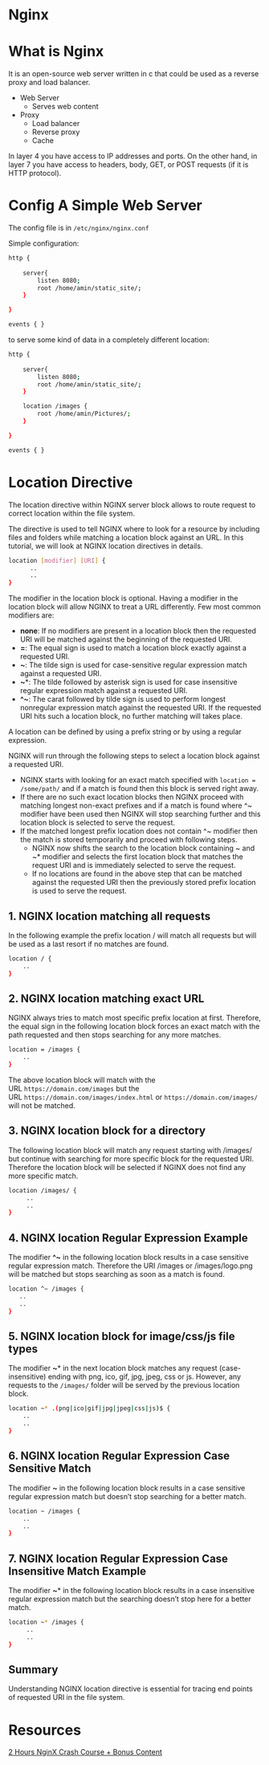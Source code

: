 # Nginx

# What is Nginx

It is an open-source web server written in c that could be used as a reverse proxy and load balancer.

- Web Server
    - Serves web content
- Proxy
    - Load balancer
    - Reverse proxy
    - Cache

In layer 4 you have access to IP addresses and ports. On the other hand, in layer 7 you have access to headers, body, GET, or POST requests (if it is HTTP protocol). 

# Config A Simple Web Server

The config file is in `/etc/nginx/nginx.conf`

Simple configuration:

```bash
http {
	
	server{
		listen 8080;
		root /home/amin/static_site/;
	}

}

events { }
```

to serve some kind of data in a completely different location:

```bash
http {
	
	server{
		listen 8080;
		root /home/amin/static_site/;
	}

	location /images {
		root /home/amin/Pictures/;
	}

}

events { }
```


# Location Directive

The location directive within NGINX server block allows to route request to correct location within the file system.

The directive is used to tell NGINX where to look for a resource by including files and folders while matching a location block against an URL. In this tutorial, we will look at NGINX location directives in details.

```bash
location [modifier] [URI] {
	  ..
	  ..
}
```

The modifier in the location block is optional. Having a modifier in the location block will allow NGINX to treat a URL differently. Few most common modifiers are:

- **none**: If no modifiers are present in a location block then the requested URI will be matched against the beginning of the requested URI.
- **=**: The equal sign is used to match a location block exactly against a requested URI.
- **~**: The tilde sign is used for case-sensitive regular expression match against a requested URI.
- **~***: The tilde followed by asterisk sign is used for case insensitive regular expression match against a requested URI.
- **^~**: The carat followed by tilde sign is used to perform longest nonregular expression match against the requested URI. If the requested URI hits such a location block, no further matching will takes place.

A location can be defined by using a prefix string or by using a regular expression.

NGINX will run through the following steps to select a location block against a requested URI.

- NGINX starts with looking for an exact match specified with `location = /some/path/` and if a match is found then this block is served right away.
- If there are no such exact location blocks then NGINX proceed with matching longest non-exact prefixes and if a match is found where ^~ modifier have been used then NGINX will stop searching further and this location block is selected to serve the request.
- If the matched longest prefix location does not contain ^~ modifier then the match is stored temporarily and proceed with following steps.
    - NGINX now shifts the search to the location block containing ~ and ~* modifier and selects the first location block that matches the request URI and is immediately selected to serve the request.
    - If no locations are found in the above step that can be matched against the requested URI then the previously stored prefix location is used to serve the request.

## 1. NGINX location matching all requests

In the following example the prefix location / will match all requests but will be used as a last resort if no matches are found.

```bash
location / {
    ..
}
```

## 2. NGINX location matching exact URL

NGINX always tries to match most specific prefix location at first. Therefore, the equal sign in the following location block forces an exact match with the path requested and then stops searching for any more matches.

```bash
location = /images {
    ..
}
```

The above location block will match with the URL `https://domain.com/images` but the URL `https://domain.com/images/index.html` or `https://domain.com/images/` will not be matched.

## 3. NGINX location block for a directory

The following location block will match any request starting with /images/ but continue with searching for more specific block for the requested URI. Therefore the location block will be selected if NGINX does not find any more specific match.

```bash
location /images/ {
     ..
     ..
}
```

## 4. NGINX location Regular Expression Example

The modifier **^~** in the following location block results in a case sensitive regular expression match. Therefore the URI /images or /images/logo.png will be matched but stops searching as soon as a match is found.

```bash
location ^~ /images {
   ..
   ..
}
```

## 5. NGINX location block for image/css/js file types

The modifier **~*** in the next location block matches any request (case-insensitive) ending with png, ico, gif, jpg, jpeg, css or js. However, any requests to the `/images/` folder will be served by the previous location block.

```bash
location ~* .(png|ico|gif|jpg|jpeg|css|js)$ {
    ..
    ..
}
```

## 6. NGINX location Regular Expression Case Sensitive Match

The modifier **~** in the following location block results in a case sensitive regular expression match but doesn’t stop searching for a better match.

```bash
location ~ /images {
    ..
    ..
}
```

## 7. NGINX location Regular Expression Case Insensitive Match Example

The modifier **~*** in the following location block results in a case insensitive regular expression match but the searching doesn’t stop here for a better match.

```bash
location ~* /images {
     ..
     ..
}
```

## Summary

Understanding NGINX location directive is essential for tracing end points of requested URI in the file system. 
# Resources
[2 Hours NginX Crash Course + Bonus Content](https://www.youtube.com/watch?v=hcw-NjOh8r0)
